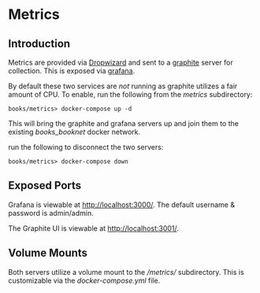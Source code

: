 # Metrics

## Introduction

Metrics are provided via [Dropwizard](http://www.dropwizard.io/) and sent to a [graphite](https://graphiteapp.org/) server for collection. This is exposed via [grafana](https://grafana.com/).

By default these two services are _not_ running as graphite utilizes a fair amount of CPU.  To enable, run the following from the _metrics_ subdirectory:
~~~~
books/metrics> docker-compose up -d
~~~~

This will bring the graphite and grafana servers up and join them to the existing *books_booknet* docker network.

run the following to disconnect the two servers:
~~~~
books/metrics> docker-compose down
~~~~


## Exposed Ports

Grafana is viewable at [http://localhost:3000/](http://localhost:3000/).  The default username & password is admin/admin.

The Graphite UI is viewable at  [http://localhost:3001/](http://localhost:3001/).

## Volume Mounts

Both servers utilize a volume mount to the */metrics/* subdirectory. This is customizable via the _docker-compose.yml_ file.
